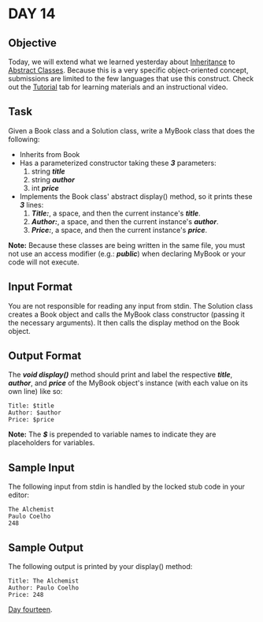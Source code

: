 # DAY 14
## Objective
Today, we will extend what we learned yesterday about 
[Inheritance](https://docs.python.org/3/tutorial/classes.html#inheritance) to
[Abstract Classes](https://docs.python.org/3.5/library/abc.html). Because this is a very specific object-oriented 
concept, submissions are limited to the few languages that use this construct. Check out the 
[Tutorial](https://www.hackerrank.com/challenges/30-abstract-classes/tutorial) tab for learning materials and an 
instructional video.

## Task
Given a Book class and a Solution class, write a MyBook class that does the following:

- Inherits from Book
- Has a parameterized constructor taking these _**3**_ parameters:
  1. string _**title**_
  2. string _**author**_
  3. int _**price**_
- Implements the Book class' abstract display() method, so it prints these _**3**_ lines:
  1. _**Title:**_, a space, and then the current instance's _**title**_.
  2. _**Author:**_, a space, and then the current instance's _**author**_.
  3. _**Price:**_, a space, and then the current instance's _**price**_. 
  
**Note:** Because these classes are being written in the same file, you must not use an access modifier (e.g.:
_**public**_) when declaring MyBook or your code will not execute.

## Input Format

You are not responsible for reading any input from stdin. The Solution class creates a Book object and calls the MyBook 
class constructor (passing it the necessary arguments). It then calls the display method on the Book object.

## Output Format

The _**void display()**_ method should print and label the respective _**title**_, _**author**_, and _**price**_ of the 
MyBook object's instance (with each value on its own line) like so:
````
Title: $title
Author: $author
Price: $price
````
**Note:** The _**$**_ is prepended to variable names to indicate they are placeholders for variables.

## Sample Input
The following input from stdin is handled by the locked stub code in your editor:
````
The Alchemist
Paulo Coelho
248
````

## Sample Output
The following output is printed by your display() method:
````
Title: The Alchemist
Author: Paulo Coelho
Price: 248
````

[Day fourteen](https://www.hackerrank.com/challenges/30-abstract-classes/problem?isFullScreen=true).
